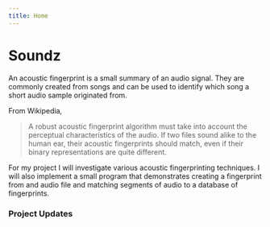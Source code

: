 ```yaml
---
title: Home
---
```


# Soundz

An acoustic fingerprint is a small summary of an audio signal. They are commonly created from songs and can be used to identify which song a short audio sample originated from.

From Wikipedia,

> A robust acoustic fingerprint algorithm must take into account the perceptual characteristics of the audio. If two files sound alike to the human ear, their acoustic fingerprints should match, even if their binary representations are quite different.

For my project I will investigate various acoustic fingerprinting techniques. I will also implement a small program that demonstrates creating a fingerprint from and audio file and matching segments of audio to a database of fingerprints.

### Project Updates
